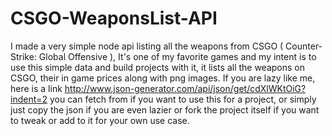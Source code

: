 # CSGO-WeaponsList-API
I made a very simple node api listing all the weapons from CSGO ( Counter-Strike: Global Offensive ), It's one of my favorite games and my intent is to use this simple data and build projects with it, it lists all the weapons on CSGO, their in game prices along with png images.
If you are lazy like me, here is a link http://www.json-generator.com/api/json/get/cdXlWKtOiG?indent=2 you can fetch from if you want to use this for a project, or simply just copy the json if you are even lazier or fork the project itself if you want to tweak or add to it for your own use case.
